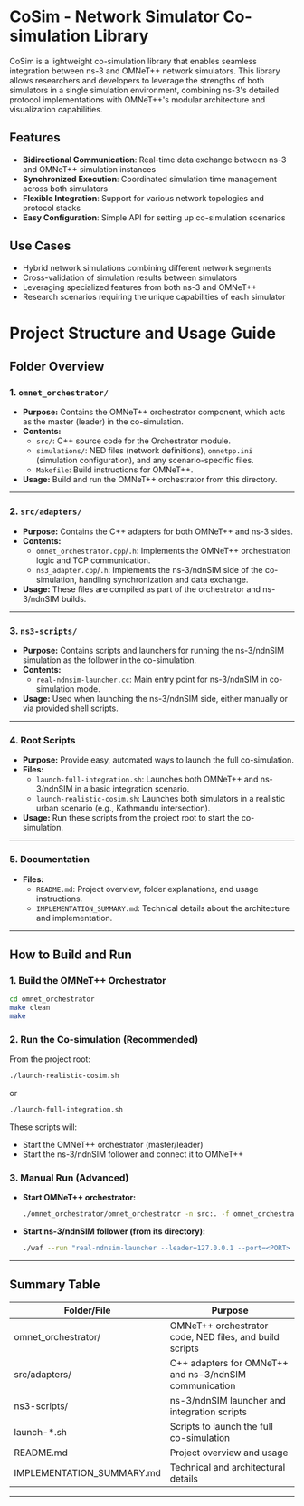 # CoSim - Network Simulator Co-simulation Library

CoSim is a lightweight co-simulation library that enables seamless integration between ns-3 and OMNeT++ network simulators. This library allows researchers and developers to leverage the strengths of both simulators in a single simulation environment, combining ns-3's detailed protocol implementations with OMNeT++'s modular architecture and visualization capabilities.

## Features

- **Bidirectional Communication**: Real-time data exchange between ns-3 and OMNeT++ simulation instances
- **Synchronized Execution**: Coordinated simulation time management across both simulators
- **Flexible Integration**: Support for various network topologies and protocol stacks
- **Easy Configuration**: Simple API for setting up co-simulation scenarios

## Use Cases

- Hybrid network simulations combining different network segments
- Cross-validation of simulation results between simulators
- Leveraging specialized features from both ns-3 and OMNeT++
- Research scenarios requiring the unique capabilities of each simulator

# Project Structure and Usage Guide

## Folder Overview

### 1. `omnet_orchestrator/`
- **Purpose:** Contains the OMNeT++ orchestrator component, which acts as the master (leader) in the co-simulation.
- **Contents:**
  - `src/`: C++ source code for the Orchestrator module.
  - `simulations/`: NED files (network definitions), `omnetpp.ini` (simulation configuration), and any scenario-specific files.
  - `Makefile`: Build instructions for OMNeT++.
- **Usage:** Build and run the OMNeT++ orchestrator from this directory.

---

### 2. `src/adapters/`
- **Purpose:** Contains the C++ adapters for both OMNeT++ and ns-3 sides.
- **Contents:**
  - `omnet_orchestrator.cpp`/`.h`: Implements the OMNeT++ orchestration logic and TCP communication.
  - `ns3_adapter.cpp`/`.h`: Implements the ns-3/ndnSIM side of the co-simulation, handling synchronization and data exchange.
- **Usage:** These files are compiled as part of the orchestrator and ns-3/ndnSIM builds.

---

### 3. `ns3-scripts/`
- **Purpose:** Contains scripts and launchers for running the ns-3/ndnSIM simulation as the follower in the co-simulation.
- **Contents:**
  - `real-ndnsim-launcher.cc`: Main entry point for ns-3/ndnSIM in co-simulation mode.
- **Usage:** Used when launching the ns-3/ndnSIM side, either manually or via provided shell scripts.

---

### 4. Root Scripts
- **Purpose:** Provide easy, automated ways to launch the full co-simulation.
- **Files:**
  - `launch-full-integration.sh`: Launches both OMNeT++ and ns-3/ndnSIM in a basic integration scenario.
  - `launch-realistic-cosim.sh`: Launches both simulators in a realistic urban scenario (e.g., Kathmandu intersection).
- **Usage:** Run these scripts from the project root to start the co-simulation.

---

### 5. Documentation
- **Files:**
  - `README.md`: Project overview, folder explanations, and usage instructions.
  - `IMPLEMENTATION_SUMMARY.md`: Technical details about the architecture and implementation.

---

## How to Build and Run

### **1. Build the OMNeT++ Orchestrator**
```sh
cd omnet_orchestrator
make clean
make
```

### **2. Run the Co-simulation (Recommended)**
From the project root:
```sh
./launch-realistic-cosim.sh
```
or
```sh
./launch-full-integration.sh
```
These scripts will:
- Start the OMNeT++ orchestrator (master/leader)
- Start the ns-3/ndnSIM follower and connect it to OMNeT++

### **3. Manual Run (Advanced)**
- **Start OMNeT++ orchestrator:**
  ```sh
  ./omnet_orchestrator/omnet_orchestrator -n src:. -f omnet_orchestrator/simulations/omnetpp.ini
  ```
- **Start ns-3/ndnSIM follower (from its directory):**
  ```sh
  ./waf --run "real-ndnsim-launcher --leader=127.0.0.1 --port=<PORT> --time=120"
  ```

---

## Summary Table

| Folder/File         | Purpose                                                      |
|---------------------|-------------------------------------------------------------|
| omnet_orchestrator/ | OMNeT++ orchestrator code, NED files, and build scripts     |
| src/adapters/       | C++ adapters for OMNeT++ and ns-3/ndnSIM communication      |
| ns3-scripts/        | ns-3/ndnSIM launcher and integration scripts                |
| launch-*.sh         | Scripts to launch the full co-simulation                    |
| README.md           | Project overview and usage                                  |
| IMPLEMENTATION_SUMMARY.md | Technical and architectural details                   |

---

